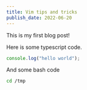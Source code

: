 ```yaml
---
title: Vim tips and tricks
publish_date: 2022-06-20
---
```


This is my first blog post!

Here is some typescript code.

```typescript
console.log("hello world");
```

And some bash code

```bash
cd /tmp
```
